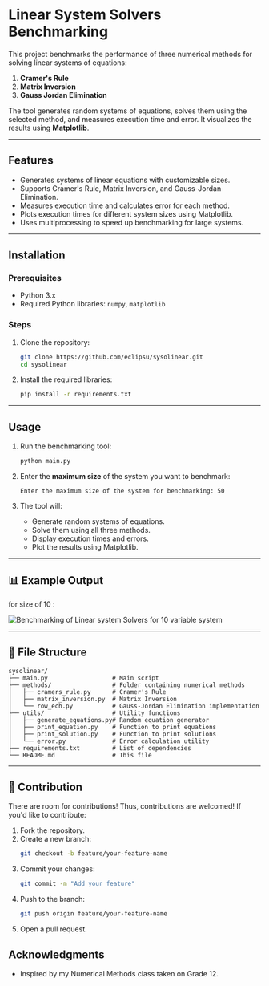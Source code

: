 # Linear System Solvers Benchmarking

This project benchmarks the performance of three numerical methods for solving linear systems of equations:

1. **Cramer's Rule**
2. **Matrix Inversion**
3. **Gauss Jordan Elimination**

The tool generates random systems of equations, solves them using the selected method, and measures execution time and error. It visualizes the results using **Matplotlib**.

---

## Features

- Generates systems of linear equations with customizable sizes.
- Supports Cramer's Rule, Matrix Inversion, and Gauss-Jordan Elimination.
- Measures execution time and calculates error for each method.
- Plots execution times for different system sizes using Matplotlib.
- Uses multiprocessing to speed up benchmarking for large systems.

---

## Installation

### Prerequisites

- Python 3.x
- Required Python libraries: `numpy`, `matplotlib`

### Steps

1. Clone the repository:
   ```bash
   git clone https://github.com/eclipsu/sysolinear.git
   cd sysolinear
   ```
2. Install the required libraries:
   ```bash
   pip install -r requirements.txt
   ```

---

## Usage

1. Run the benchmarking tool:

   ```bash
   python main.py
   ```

2. Enter the **maximum size** of the system you want to benchmark:

   ```
   Enter the maximum size of the system for benchmarking: 50
   ```

3. The tool will:

   - Generate random systems of equations.
   - Solve them using all three methods.
   - Display execution times and errors.
   - Plot the results using Matplotlib.

---

## 📊 Example Output

for size of 10 :

![Benchmarking of Linear system Solvers for 10 variable system](https://i.imgur.com/tgQ2XAu.png)

---

## 🧩 File Structure

```
sysolinear/
├── main.py                  # Main script
├── methods/                 # Folder containing numerical methods
│   ├── cramers_rule.py      # Cramer's Rule
│   ├── matrix_inversion.py  # Matrix Inversion
│   └── row_ech.py           # Gauss-Jordan Elimination implementation
├── utils/                   # Utility functions
│   ├── generate_equations.py# Random equation generator
│   ├── print_equation.py    # Function to print equations
│   ├── print_solution.py    # Function to print solutions
│   └── error.py             # Error calculation utility
├── requirements.txt         # List of dependencies
└── README.md                # This file
```

---

## 🤝 Contribution

There are room for contributions! Thus, contributions are welcomed! If you'd like to contribute:

1. Fork the repository.
2. Create a new branch:
   ```bash
   git checkout -b feature/your-feature-name
   ```
3. Commit your changes:
   ```bash
   git commit -m "Add your feature"
   ```
4. Push to the branch:
   ```bash
   git push origin feature/your-feature-name
   ```
5. Open a pull request.

## Acknowledgments

- Inspired by my Numerical Methods class taken on Grade 12.

